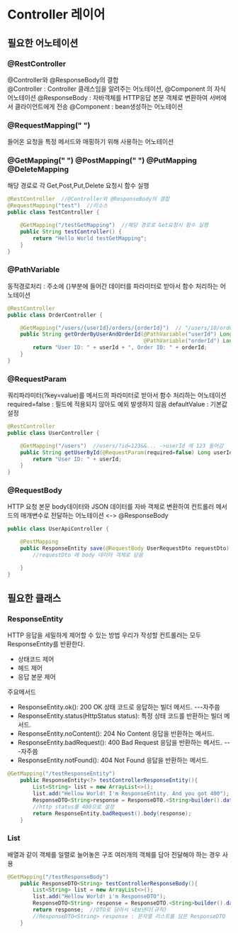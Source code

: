 

# Controller 레이어


## 필요한 어노테이션
### @RestController <br/>
@Controller와 @ResponseBody의 결합  
@Controller : Controller 클래스임을 알려주는 어노테이션, @Component 의 자식 어노테이션
@ResponseBody :  자바객체를 HTTP응답 본문 객체로 변환하여 서버에서 클라이언트에게 전송
@Component : bean생성하는 어노테이션

### @RequestMapping(" ") <br/>
들어온 요청을 특정 메서드와 매핑하기 위해 사용하는 어노테이션

### @GetMapping(" ")  @PostMapping(" ")  @PutMapping  @DeleteMapping <br/>
해당 경로로 각 Get,Post,Put,Delete 요청시 함수 실행

```java
@RestController  //@Controller와 @ResponseBody의 결합
@RequestMapping("test")  //리소스
public class TestController {

	@GetMapping("/testGetMapping")  //해당 경로로 Get요청시 함수 실행
	public String testController() {
		return "Hello World testGetMapping";
	}
}
``` 

### @PathVariable <br/>
동적경로처리 : 주소에 {}부분에 들어간 데이터를 파라미터로 받아서 함수 처리하는 어노테이션

```java
@RestController 
public class OrderController {

    @GetMapping("/users/{userId}/orders/{orderId}")  // "/users/10/orders/30" 이라면
    public String getOrderByUserAndOrderId(@PathVariable("userId") Long userId,  //10 들어가고
                                           @PathVariable("orderId") Long orderId) {  //30 들어감
        return "User ID: " + userId + ", Order ID: " + orderId;
    }
}
```

### @RequestParam <br/>
쿼리파라미터(?key=value)를 메서드의 파라미터로 받아서 함수 처리하는 어노테이션
required=false : 필드에 적용되지 않아도 예외 발생하지 않음
defaultValue : 기본값 설정

```java
@RestController 
public class UserController {

    @GetMapping("/users")  //users/?id=123&&... ->userId 에 123 들어감
    public String getUserById(@RequestParam(required=false) Long userId, defaultValue = "0") {
        return "User ID: " + userId;
    }
}
```

### @RequestBody  <br/>
HTTP 요청 본문 body데이터와 JSON 데이터를 자바 객체로 변환하여 컨트롤러 메서드의 매개변수로 전달하는 어노테이션
<-> @ResponseBody

```java
public class UserApiController {

    @PostMapping
    public ResponseEntity save(@RequestBody UserRequestDto requestDto) {  
        //requestDto 에 body 데이터 객체로 담음

    }
}
```



## 필요한 클래스



### ResponseEntity  <br/>
HTTP 응답을 세밀하게 제어할 수 있는 방법 
우리가 작성할 컨트롤러는 모두 ResponseEntity를 반환한다.
- 상태코드 제어
- 헤드 제어
- 응답 본문 제어

주요메서드 
- ResponseEntity.ok(): 200 OK 상태 코드로 응답하는 빌더 메서드. ---자주씀
- ResponseEntity.status(HttpStatus status): 특정 상태 코드를 반환하는 빌더 메서드.
- ResponseEntity.noContent(): 204 No Content 응답을 반환하는 메서드.
- ResponseEntity.badRequest(): 400 Bad Request 응답을 반환하는 메서드. ---자주씀
- ResponseEntity.notFound(): 404 Not Found 응답을 반환하는 메서드.

```java
@GetMapping("/testResponseEntity")
	public ResponseEntity<?> testControllerResponseEntity(){
		List<String> list = new ArrayList<>();
		list.add("Hellow World! I'm ResponseEntity. And you got 400");
		ResponseDTO<String>response = ResponseDTO.<String>builder().data(list).build();
		//http status를 400으로 설정
		return ResponseEntity.badRequest().body(response);
	}
```
### List <br/>
배열과 같이 객체를 일렬로 늘어놓은 구조
여러개의 객체를 담아 전달해야 하는 경우 사용

```java
@GetMapping("/testResponseBody")
	public ResponseDTO<String> testControllerResponseBody(){
		List<String> list = new ArrayList<>();
		list.add("Hellow World! i'm ResponseDTO");
		ResponseDTO<String> response = ResponseDTO.<String>builder().data(list).build();
		return response;  //DTO로 담아서 내보낸다(규칙)
        //ResponseDTO<String> response : 문자열 리스트를 담은 ResponseDTO
	}
```
